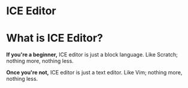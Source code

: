 ICE Editor
==============

# What is ICE Editor?

**If you're a beginner,** ICE editor is just a block language. Like Scratch; nothing more, nothing less.

**Once you're not,** ICE editor is just a text editor. Like Vim; nothing more, nothing less.
